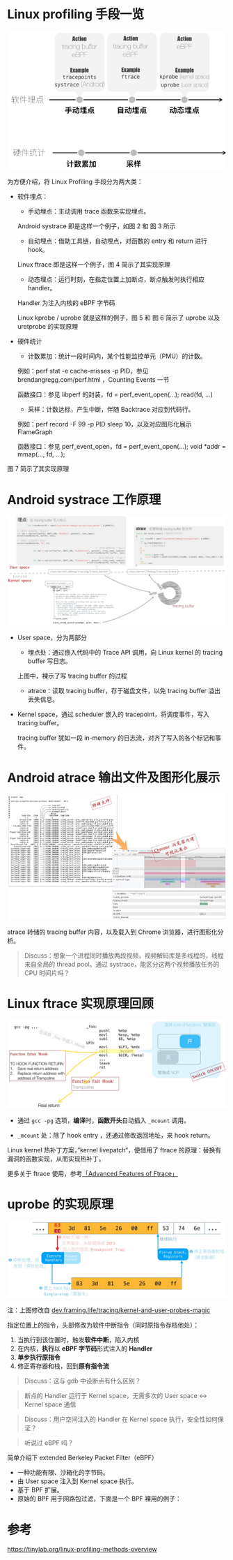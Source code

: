 
# Linux profiling 手段一览

![2020-01-29-18-26-06.png](./images/2020-01-29-18-26-06.png)

为方便介绍，将 Linux Profiling 手段分为两大类：

- 软件埋点：

    - 手动埋点：主动调用 trace 函数来实现埋点。

    Android systrace 即是这样一个例子，如图 2 和 图 3 所示

    - 自动埋点：借助工具链，自动埋点，对函数的 entry 和 return 进行 hook。

    Linux ftrace 即是这样一个例子，图 4 简示了其实现原理

    - 动态埋点：运行时刻，在指定位置上加断点，断点触发时执行相应 handler。

    Handler 为注入内核的 eBPF 字节码

    Linux kprobe / uprobe 就是这样的例子，图 5 和 图 6 简示了 uprobe 以及 uretprobe 的实现原理

- 硬件统计

    - 计数累加：统计一段时间内，某个性能监控单元（PMU）的计数。

    例如：perf stat -e cache-misses -p PID，参见 brendangregg.com/perf.html ，Counting Events 一节

    函数接口：参见 libperf 的封装，fd = perf_event_open(...); read(fd, …)

    - 采样：计数达标，产生中断，伴随 Backtrace 对应到代码行。

    例如：perf record -F 99 -p PID sleep 10，以及对应图形化展示 FlameGraph

    函数接口：参见 perf_event_open，fd = perf_event_open(…); void *addr = mmap(…, fd, …);

图 7 简示了其实现原理

# Android systrace 工作原理

![2020-01-29-18-30-10.png](./images/2020-01-29-18-30-10.png)

- User space，分为两部分

    - 埋点处：通过嵌入代码中的 Trace API 调用，向 Linux kernel 的 tracing buffer 写日志。

    上图中，裸示了写 tracing buffer 的过程

    - atrace：读取 tracing buffer，存于磁盘文件，以免 tracing buffer 溢出丢失信息。

- Kernel space，通过 scheduler 嵌入的 tracepoint，将调度事件，写入 tracing buffer。

    tracing buffer 犹如一段 in-memory 的日志流，对齐了写入的各个标记和事件。

# Android atrace 输出文件及图形化展示

![2020-01-29-18-34-41.png](./images/2020-01-29-18-34-41.png)

atrace 转储的 tracing buffer 内容，以及载入到 Chrome 浏览器，进行图形化分析。

>Discuss：想象一个进程同时播放两段视频，视频解码库是多线程的，线程来自全局的 thread pool。通过 systrace，能区分这两个视频播放任务的 CPU 时间片吗？

# Linux ftrace 实现原理回顾

![2020-01-29-18-39-10.png](./images/2020-01-29-18-39-10.png)

- 通过 `gcc -pg` 选项，**编译**时，**函数开头**自动插入 `_mcount` 调用。

- `_mcount` 处：除了 hook entry ，还通过修改返回地址，来 hook return。

Linux kernel 热补丁方案，”kernel livepatch“，便借用了 ftrace 的原理：替换有漏洞的函数实现，从而实现热补丁。

更多关于 ftrace 使用，参考[「Advanced Features of Ftrace」](https://events.static.linuxfound.org/sites/events/files/slides/linuxconjapan-ftrace-2014.pdf)

# uprobe 的实现原理

![2020-01-29-18-43-37.png](./images/2020-01-29-18-43-37.png)

注：上图修改自 [dev.framing.life/tracing/kernel-and-user-probes-magic](https://dev.framing.life/tracing/kernel-and-user-probes-magic/)

指定位置上的指令，头部修改为软件中断指令（同时原指令存档他处）：

1. 当执行到该位置时，触发**软件中断**，陷入内核
2. 在内核，**执行**以 **eBPF 字节码**形式注入的 **Handler**
3. **单步执行原指令**
4. 修正寄存器和栈，回到**原有指令流**

>Discuss：这与 gdb 中设断点有什么区别？

>断点的 Handler 运行于 Kernel space，无需多次的 User space ↔ Kernel space 通信

>Discuss：用户空间注入的 Handler 在 Kernel space 执行，安全性如何保证？

>听说过 eBPF 吗？

简单介绍下 extended Berkeley Packet Filter（eBPF）

* 一种功能有限、沙箱化的字节码。
* 由 User space 注入到 Kernel space 执行。
* 基于 BPF 扩展。
* 原始的 BPF 用于网路包过滤，下面是一个 BPF 裸用的例子：


# 参考

https://tinylab.org/linux-profiling-methods-overview